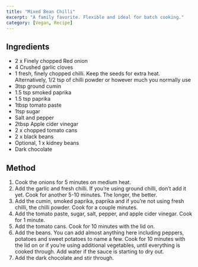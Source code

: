 ```yaml
---
title: "Mixed Bean Chilli"
excerpt: "A family favorite. Flexible and ideal for batch cooking."
category: [Vegan, Recipe]
---
```


## Ingredients

- 2 x Finely chopped Red onion
- 4 Crushed garlic cloves
- 1 fresh, finely chopped chilli. Keep the seeds for extra heat. Alternatively, 1/2 tsp of chilli powder or however much you normally use
- 3tsp ground cumin
- 1.5 tsp smoked paprika
- 1.5 tsp paprika
- 1tbsp tomato paste
- 1tsp sugar
- Salt and pepper
- 2tbsp Apple cider vinegar
- 2 x chopped tomato cans
- 2 x black beans
- Optional, 1 x kidney beans
- Dark chocolate

## Method

1. Cook the onions for 5 minutes on medium heat.
2. Add the garlic and fresh chilli. If you’re using ground chilli, don’t add it yet. Cook for another 5-10 minutes. The longer, the better.
3. Add the cumin, smoked paprika, paprika and if you’re not using fresh chilli, the chilli powder. Cook for a couple minutes.
4. Add the tomato paste, sugar, salt, pepper, and apple cider vinegar. Cook for 1 minute.
5. Add the tomato cans. Cook for 10 minutes with the lid on.
6. Add the beans. You can add almost anything here including peppers, potatoes and sweet potatoes to name a few. Cook for 10 minutes with the lid on or if you’re using additional vegetables, until everything is cooked through. Add water if the sauce is starting to dry out.
7. Add the dark chocolate and stir through.
